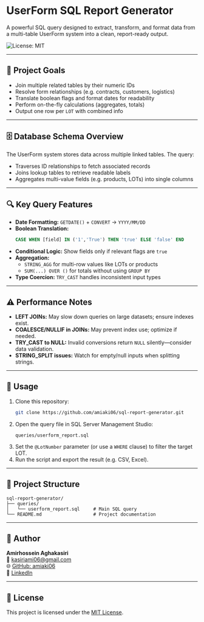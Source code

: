 # UserForm SQL Report Generator

A powerful SQL query designed to extract, transform, and format data from a multi-table UserForm system into a clean, report-ready output.

![License: MIT](https://img.shields.io/badge/License-MIT-green.svg)

---

## 📌 Project Goals

- Join multiple related tables by their numeric IDs
- Resolve form relationships (e.g. contracts, customers, logistics)
- Translate boolean flags and format dates for readability
- Perform on-the-fly calculations (aggregates, totals)
- Output one row per `LOT` with combined info

---

## 🗄️ Database Schema Overview

The UserForm system stores data across multiple linked tables. The query:

- Traverses ID relationships to fetch associated records
- Joins lookup tables to retrieve readable labels
- Aggregates multi-value fields (e.g. products, LOTs) into single columns

---

## 🔍 Key Query Features

- **Date Formatting:** `GETDATE()` + `CONVERT` → `YYYY/MM/DD`
- **Boolean Translation:**  
  ```sql
  CASE WHEN [field] IN ('1','True') THEN 'true' ELSE 'false' END
  ```
- **Conditional Logic:** Show fields only if relevant flags are `true`
- **Aggregation:**
  - `STRING_AGG` for multi-row values like LOTs or products
  - `SUM(...) OVER ()` for totals without using `GROUP BY`
- **Type Coercion:** `TRY_CAST` handles inconsistent input types

---

## ⚠️ Performance Notes

- **LEFT JOINs:** May slow down queries on large datasets; ensure indexes exist.
- **COALESCE/NULLIF in JOINs:** May prevent index use; optimize if needed.
- **TRY_CAST to NULL:** Invalid conversions return `NULL` silently—consider data validation.
- **STRING_SPLIT issues:** Watch for empty/null inputs when splitting strings.

---

## 🚀 Usage

1. Clone this repository:
   ```bash
   git clone https://github.com/amiaki06/sql-report-generator.git
   ```
2. Open the query file in SQL Server Management Studio:
   ```
   queries/userform_report.sql
   ```
3. Set the `@LotNumber` parameter (or use a `WHERE` clause) to filter the target LOT.
4. Run the script and export the result (e.g. CSV, Excel).

---

## 📁 Project Structure

```
sql-report-generator/
├── queries/
│   └── userform_report.sql     # Main SQL query
└── README.md                   # Project documentation
```

---

## 👤 Author

**Amirhossein Aghakasiri**  
📧 kasiriami06@gmail.com  
🌐 [GitHub: amiaki06](https://github.com/amiaki06)  
🔗 [LinkedIn](https://www.linkedin.com/in/amiaki06)

---

## 📄 License

This project is licensed under the [MIT License](LICENSE.txt).
